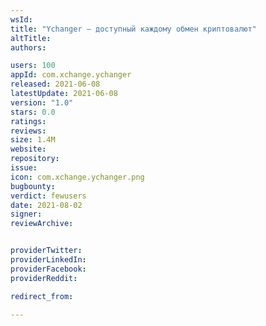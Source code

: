 ```yaml
---
wsId: 
title: "Ychanger – доступный каждому обмен криптовалют"
altTitle: 
authors:

users: 100
appId: com.xchange.ychanger
released: 2021-06-08
latestUpdate: 2021-06-08
version: "1.0"
stars: 0.0
ratings: 
reviews: 
size: 1.4M
website: 
repository: 
issue: 
icon: com.xchange.ychanger.png
bugbounty: 
verdict: fewusers
date: 2021-08-02
signer: 
reviewArchive:


providerTwitter: 
providerLinkedIn: 
providerFacebook: 
providerReddit: 

redirect_from:

---
```



